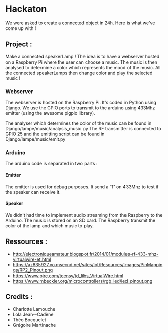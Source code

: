 # Hackaton
We were asked to create a connected object in 24h. Here is what we've come up with !

## Project :
Make a connected speakerLamp ! The idea is to have a webserver hosted on a Raspberry Pi where the user can choose a music. The music is then analysed to determine a color which represents the mood of the music. All the connected speakerLamps then change color and play the selected music !

### Webserver
The webserver is hosted on the Raspberry Pi. 
It's coded in Python using Django.
We use the GPIO ports to transmit to the arduino using 433Mhz emitter (using the awesome pigpio library).

The analyser which determines the color of the music can be found in Django/lampe/music/analysis_music.py
The RF transmitter is connected to GPIO 25 and the emitting script can be found in Django/lampe/music/emit.py

### Arduino
The arduino code is separated in two parts :

#### Emitter
The emitter is used for debug purposes. It send a 'T' on 433Mhz to test if the speaker can receive it.

#### Speaker
We didn't had time to implement audio streaming from the Raspberry to the Arduino. The music is stored on an SD card. The Raspberry transmit the color of the lamp and which music to play.

## Ressources :
* http://electroniqueamateur.blogspot.fr/2014/01/modules-rf-433-mhz-virtualwire-et.html
* https://az835927.vo.msecnd.net/sites/iot/Resources/images/PinMappings/RP2_Pinout.png
* https://www.pjrc.com/teensy/td_libs_VirtualWire.html
* https://www.mbeckler.org/microcontrollers/rgb_led/led_pinout.png

## Credits :
* Charlotte Lamouche
* Lola Jean--Cadène
* Théo Bocquelet
* Grégoire Martinache
